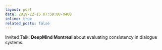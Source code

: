 ```yaml
---
layout: post
date: 2019-12-15 07:59:00-0400
inline: true
related_posts: false
---
```


Invited Talk: **DeepMind Montreal** about evaluating consistency in dialogue systems.
